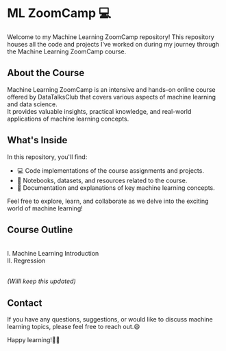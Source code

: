 # ML ZoomCamp 💻

Welcome to my Machine Learning ZoomCamp repository! This repository houses all the code and projects I've worked on during my journey through the Machine Learning ZoomCamp course.

## About the Course

Machine Learning ZoomCamp is an intensive and hands-on online course offered by DataTalksClub that covers various aspects of machine learning and data science.<br> 
It provides valuable insights, practical knowledge, and real-world applications of machine learning concepts.

## What's Inside

In this repository, you'll find:
- 💻 Code implementations of the course assignments and projects.
- 📔 Notebooks, datasets, and resources related to the course.
- 📑 Documentation and explanations of key machine learning concepts.

Feel free to explore, learn, and collaborate as we delve into the exciting world of machine learning!

## Course Outline

<br> I. Machine Learning Introduction 
<br> II. Regression

<br> *(Willl keep this updated)* 


## Contact

If you have any questions, suggestions, or would like to discuss machine learning topics, please feel free to reach out.😄

Happy learning!📖🧐
